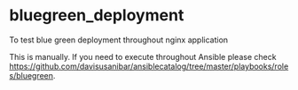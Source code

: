 # bluegreen_deployment
To test blue green deployment throughout nginx application

This is manually. If you need to execute throughout Ansible please check https://github.com/davisusanibar/ansiblecatalog/tree/master/playbooks/roles/bluegreen.
